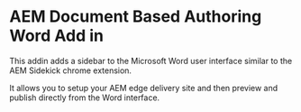 # AEM Document Based Authoring Word Add in

This addin adds a sidebar to the Microsoft Word user interface similar to the AEM Sidekick chrome extension.

It allows you to setup your AEM edge delivery site and then preview and publish directly from the Word interface.